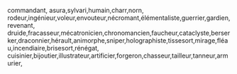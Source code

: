 commandant,
asura,sylvari,humain,charr,norn,
rodeur,ingénieur,voleur,envouteur,nécromant,élémentaliste,guerrier,gardien,revenant,
druide,fracasseur,mécatronicien,chronomancien,faucheur,cataclyste,berserker,draconnier,hérault,animorphe,sniper,holographiste,tissesort,mirage,fléau,incendiaire,brisesort,rénégat,
cuisinier,bijoutier,illustrateur,artificier,forgeron,chasseur,tailleur,tanneur,armurier,
